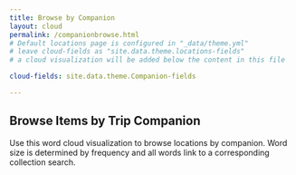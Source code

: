 ```yaml
---
title: Browse by Companion
layout: cloud
permalink: /companionbrowse.html
# Default locations page is configured in "_data/theme.yml"
# leave cloud-fields as "site.data.theme.locations-fields"
# a cloud visualization will be added below the content in this file

cloud-fields: site.data.theme.Companion-fields

---
```


## Browse Items by Trip Companion

Use this word cloud visualization to browse locations by companion.
Word size is determined by frequency and all words link to a corresponding collection search.
